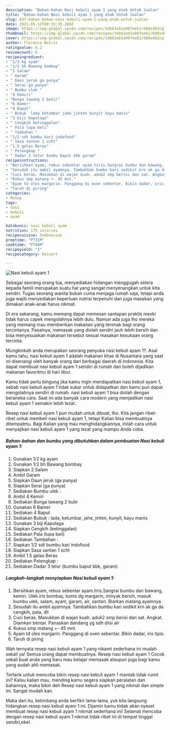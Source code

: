 ```yaml
---
description: "Bahan-bahan Nasi kebuli ayam 1 yang enak Untuk Jualan"
title: "Bahan-bahan Nasi kebuli ayam 1 yang enak Untuk Jualan"
slug: 837-bahan-bahan-nasi-kebuli-ayam-1-yang-enak-untuk-jualan
date: 2021-05-12T00:33:35.280Z
image: https://img-global.cpcdn.com/recipes/3db63ab1a007eeb1/680x482cq70/nasi-kebuli-ayam-1-foto-resep-utama.jpg
thumbnail: https://img-global.cpcdn.com/recipes/3db63ab1a007eeb1/680x482cq70/nasi-kebuli-ayam-1-foto-resep-utama.jpg
cover: https://img-global.cpcdn.com/recipes/3db63ab1a007eeb1/680x482cq70/nasi-kebuli-ayam-1-foto-resep-utama.jpg
author: Florence Norris
ratingvalue: 4.2
reviewcount: 6
recipeingredient:
- "1/2 kg ayam"
- "1/2 bh Bawang bombay"
- "2 Salam"
- " Garam"
- " Daun jeruk ga punya"
- " Serai ga punya"
- " Bumbu ulek "
- "4 Kemiri"
- "Bunga lawang 2 butir"
- "6 Bamer"
- "4 Baput"
- " Bubuk  lada ketumbar jahe jinten kunyit kayu manis"
- "3 biji Kapulaga"
- " Cengkih ketinggalan"
- " Pala lupa beli"
- " Tambahan "
- "1/2 sdt bumbu kari indofood"
- " Sasa santan 1 scht"
- "1.5 gelas Beras"
- " Pelengkap "
- " Dadar 3 telur bumbu baput bbk garam"
recipeinstructions:
- "Bersihkan ayam, rebus sebentar ayam.tiris.Sangrai bumbu dan bawang, kemiri. Ulek.iris bombay, tumis dg margarin, minyak bersih, masuk bumbu ulek, salam, ayam, garam, air, santan. Biarkan matang ayamnya."
- "Sesudah itu ambil ayamnya. Tambahkan bumbu kari sedikit krn ak ga da cengkih, pala, dll"
- "Cuci beras. Masukkan di wajan kuah. aduk2 smp berisi dan sat. Angkat. Diamkan bentar. Panaskan dandang yg sdh diisi air"
- "Kukus smp matang +- 45 mnt."
- "Ayam td oles margarin. Panggang di oven sebentar. Bikin dadar, iris tipis."
- "Taruh di piring"
categories:
- Resep
tags:
- nasi
- kebuli
- ayam

katakunci: nasi kebuli ayam 
nutrition: 175 calories
recipecuisine: Indonesian
preptime: "PT31M"
cooktime: "PT46M"
recipeyield: "1"
recipecategory: Dessert

---
```



![Nasi kebuli ayam 1](https://img-global.cpcdn.com/recipes/3db63ab1a007eeb1/680x482cq70/nasi-kebuli-ayam-1-foto-resep-utama.jpg)

Sebagai seorang orang tua, menyediakan hidangan menggugah selera kepada famili merupakan suatu hal yang sangat menyenangkan untuk kita sendiri. Tugas seorang  wanita bukan cuma menjaga rumah saja, tetapi anda juga wajib menyediakan keperluan nutrisi terpenuhi dan juga masakan yang dimakan anak-anak harus nikmat.

Di era  sekarang, kamu memang dapat memesan santapan praktis meski tidak harus capek mengolahnya lebih dulu. Namun ada juga lho mereka yang memang mau memberikan makanan yang terenak bagi orang tercintanya. Pasalnya, memasak yang diolah sendiri jauh lebih bersih dan bisa menyesuaikan makanan tersebut sesuai masakan kesukaan orang tercinta. 



Mungkinkah anda merupakan seorang penyuka nasi kebuli ayam 1?. Asal kamu tahu, nasi kebuli ayam 1 adalah makanan khas di Nusantara yang saat ini disenangi oleh banyak orang dari berbagai daerah di Indonesia. Kita dapat membuat nasi kebuli ayam 1 sendiri di rumah dan boleh dijadikan makanan favoritmu di hari libur.

Kamu tidak perlu bingung jika kamu ingin mendapatkan nasi kebuli ayam 1, sebab nasi kebuli ayam 1 tidak sukar untuk didapatkan dan kamu pun dapat mengolahnya sendiri di rumah. nasi kebuli ayam 1 bisa diolah dengan beraneka cara. Saat ini ada banyak cara modern yang menjadikan nasi kebuli ayam 1 semakin lebih lezat.

Resep nasi kebuli ayam 1 pun mudah untuk dibuat, lho. Kita jangan ribet-ribet untuk membeli nasi kebuli ayam 1, tetapi Kalian bisa membuatnya ditempatmu. Bagi Kalian yang mau menghidangkannya, inilah cara untuk menyajikan nasi kebuli ayam 1 yang lezat yang mampu Anda coba.

<!--inarticleads1-->

##### Bahan-bahan dan bumbu yang dibutuhkan dalam pembuatan Nasi kebuli ayam 1:

1. Gunakan 1/2 kg ayam
1. Gunakan 1/2 bh Bawang bombay
1. Siapkan 2 Salam
1. Ambil  Garam
1. Siapkan  Daun jeruk (ga punya)
1. Siapkan  Serai (ga punya)
1. Sediakan  Bumbu ulek :
1. Ambil 4 Kemiri
1. Sediakan Bunga lawang 2 butir
1. Gunakan 6 Bamer
1. Sediakan 4 Baput
1. Sediakan  Bubuk : lada, ketumbar, jahe, jinten, kunyit, kayu manis
1. Gunakan 3 biji Kapulaga
1. Siapkan  Cengkih (ketinggalan)
1. Sediakan  Pala (lupa beli)
1. Sediakan  Tambahan :
1. Siapkan 1/2 sdt bumbu kari indofood
1. Siapkan  Sasa santan 1 scht
1. Ambil 1.5 gelas Beras
1. Sediakan  Pelengkap :
1. Sediakan  Dadar 3 telur (bumbu baput bbk, garam)




<!--inarticleads2-->

##### Langkah-langkah menyiapkan Nasi kebuli ayam 1:

1. Bersihkan ayam, rebus sebentar ayam.tiris.Sangrai bumbu dan bawang, kemiri. Ulek.iris bombay, tumis dg margarin, minyak bersih, masuk bumbu ulek, salam, ayam, garam, air, santan. Biarkan matang ayamnya.
1. Sesudah itu ambil ayamnya. Tambahkan bumbu kari sedikit krn ak ga da cengkih, pala, dll
1. Cuci beras. Masukkan di wajan kuah. aduk2 smp berisi dan sat. Angkat. Diamkan bentar. Panaskan dandang yg sdh diisi air
1. Kukus smp matang +- 45 mnt.
1. Ayam td oles margarin. Panggang di oven sebentar. Bikin dadar, iris tipis.
1. Taruh di piring




Wah ternyata resep nasi kebuli ayam 1 yang nikamt sederhana ini mudah sekali ya! Semua orang dapat membuatnya. Resep nasi kebuli ayam 1 Cocok sekali buat anda yang baru mau belajar memasak ataupun juga bagi kamu yang sudah ahli memasak.

Tertarik untuk mencoba bikin resep nasi kebuli ayam 1 mantab tidak rumit ini? Kalau kalian mau, mending kamu segera siapkan peralatan dan bahannya, maka bikin deh Resep nasi kebuli ayam 1 yang nikmat dan simple ini. Sangat mudah kan. 

Maka dari itu, ketimbang anda berfikir lama-lama, yuk kita langsung hidangkan resep nasi kebuli ayam 1 ini. Dijamin kamu tiidak akan nyesel membuat resep nasi kebuli ayam 1 nikmat sederhana ini! Selamat mencoba dengan resep nasi kebuli ayam 1 nikmat tidak ribet ini di tempat tinggal sendiri,oke!.

